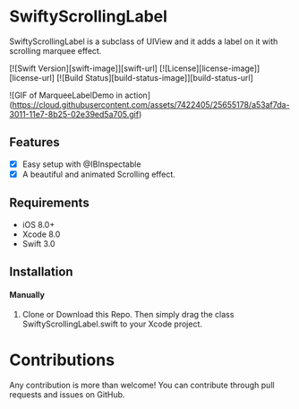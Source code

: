 # SwiftyScrollingLabel
SwiftyScrollingLabel is a subclass of UIView and it  adds a label on it with scrolling marquee effect.

[![Swift Version][swift-image]][swift-url]
[![License][license-image]][license-url]
[![Build Status][build-status-image]][build-status-url]

![GIF of MarqueeLabelDemo in action] (https://cloud.githubusercontent.com/assets/7422405/25655178/a53af7da-3011-11e7-8b25-02e39ed5a705.gif)

## Features

- [x] Easy setup with @IBInspectable
- [x] A beautiful and animated Scrolling effect.

## Requirements

- iOS 8.0+
- Xcode 8.0
- Swift 3.0

## Installation

#### Manually
1. Clone or Download this Repo. Then simply drag the class SwiftyScrollingLabel.swift to your Xcode project.


# Contributions

Any contribution is more than welcome! You can contribute through pull requests and issues on GitHub.


  
